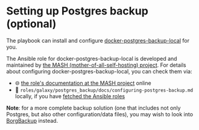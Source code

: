 <!--
SPDX-FileCopyrightText: 2021 - 2024 Slavi Pantaleev
SPDX-FileCopyrightText: 2021 foxcris
SPDX-FileCopyrightText: 2024 - 2025 Suguru Hirahara

SPDX-License-Identifier: AGPL-3.0-or-later
-->

# Setting up Postgres backup (optional)

The playbook can install and configure [docker-postgres-backup-local](https://github.com/prodrigestivill/docker-postgres-backup-local) for you.

The Ansible role for docker-postgres-backup-local is developed and maintained by [the MASH (mother-of-all-self-hosting) project](https://github.com/mother-of-all-self-hosting/ansible-role-postgres-backup). For details about configuring docker-postgres-backup-local, you can check them via:
- 🌐 [the role's documentation at the MASH project](https://github.com/mother-of-all-self-hosting/ansible-role-postgres-backup/blob/main/docs/configuring-postgres-backup.md) online
- 📁 `roles/galaxy/postgres_backup/docs/configuring-postgres-backup.md` locally, if you have [fetched the Ansible roles](installing.md#update-ansible-roles)

**Note**: for a more complete backup solution (one that includes not only Postgres, but also other configuration/data files), you may wish to look into [BorgBackup](configuring-playbook-backup-borg.md) instead.
